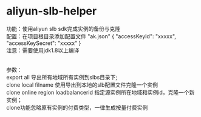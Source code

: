 # aliyun-slb-helper
功能：使用aliyun slb sdk完成实例的备份与克隆
<br>
配置：在项目根目录添加配置文件 "ak.json"
{
"accessKeyId": "xxxxx",
"accessKeySecret": "xxxxx"
}
<br>
注意：需要使用jdk1.8以上编译


<br>参数：
<br>export all  导出所有地域所有实例到slbs目录下;
<br>clone local filname 使用导出到本地的slb配置文件克隆一个实例
<br>clone online region loadbalancerid 指定源实例所在地域和实例id，克隆一个新实例；
<br>clone功能忽略原有实例的付费类型，一律生成按量付费实例

